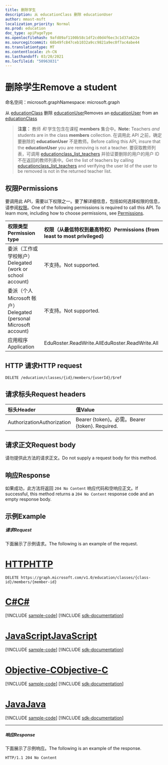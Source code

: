 ```yaml
---
title: 删除学生
description: 从 educationClass 删除 educationUser
author: mmast-msft
localization_priority: Normal
ms.prod: education
doc_type: apiPageType
ms.openlocfilehash: 9afd89af1100b58c1df2cd0d4f6ec3c1d37a622e
ms.sourcegitcommit: 68b49fc847ceb1032a9cc9821a9ec0f7ac4abe44
ms.translationtype: MT
ms.contentlocale: zh-CN
ms.lasthandoff: 03/20/2021
ms.locfileid: "50963831"
---
```

# <a name="remove-a-student"></a><span data-ttu-id="458ec-103">删除学生</span><span class="sxs-lookup"><span data-stu-id="458ec-103">Remove a student</span></span>

<span data-ttu-id="458ec-104">命名空间：microsoft.graph</span><span class="sxs-lookup"><span data-stu-id="458ec-104">Namespace: microsoft.graph</span></span>

<span data-ttu-id="458ec-105">从 [educationClass](../resources/educationclass.md) 删除 [educationUser](../resources/educationuser.md)</span><span class="sxs-lookup"><span data-stu-id="458ec-105">Removes an [educationUser](../resources/educationuser.md) from an [educationClass](../resources/educationclass.md)</span></span>

><span data-ttu-id="458ec-106">**注意：** 教师 _和_ 学生包含在课程 **members** 集合中。</span><span class="sxs-lookup"><span data-stu-id="458ec-106">**Note:** Teachers _and_ students are in the class **members** collection.</span></span> <span data-ttu-id="458ec-107">在调用此 API 之前，确定要删除的 **educationUser** 不是教师。</span><span class="sxs-lookup"><span data-stu-id="458ec-107">Before calling this API, insure that the **educationUser** you are removing is not a teacher.</span></span>  <span data-ttu-id="458ec-108">要获取教师列表，可调用 [educationclass_list_teachers](educationclass-list-teachers.md) 并验证要删除的用户的用户 ID 不在返回的教师列表中。</span><span class="sxs-lookup"><span data-stu-id="458ec-108">Get the list of teachers by calling [educationclass_list_teachers](educationclass-list-teachers.md) and verifying the user Id of the user to be removed is not in the returned teacher list.</span></span>

## <a name="permissions"></a><span data-ttu-id="458ec-109">权限</span><span class="sxs-lookup"><span data-stu-id="458ec-109">Permissions</span></span>
<span data-ttu-id="458ec-p102">要调用此 API，需要以下权限之一。要了解详细信息，包括如何选择权限的信息，请参阅[权限](/graph/permissions-reference)。</span><span class="sxs-lookup"><span data-stu-id="458ec-p102">One of the following permissions is required to call this API. To learn more, including how to choose permissions, see [Permissions](/graph/permissions-reference).</span></span>

|<span data-ttu-id="458ec-112">权限类型</span><span class="sxs-lookup"><span data-stu-id="458ec-112">Permission type</span></span>      | <span data-ttu-id="458ec-113">权限（从最低特权到最高特权）</span><span class="sxs-lookup"><span data-stu-id="458ec-113">Permissions (from least to most privileged)</span></span>              |
|:--------------------|:---------------------------------------------------------|
|<span data-ttu-id="458ec-114">委派（工作或学校帐户）</span><span class="sxs-lookup"><span data-stu-id="458ec-114">Delegated (work or school account)</span></span> |  <span data-ttu-id="458ec-115">不支持。</span><span class="sxs-lookup"><span data-stu-id="458ec-115">Not supported.</span></span>  |
|<span data-ttu-id="458ec-116">委派（个人 Microsoft 帐户）</span><span class="sxs-lookup"><span data-stu-id="458ec-116">Delegated (personal Microsoft account)</span></span> |  <span data-ttu-id="458ec-117">不支持。</span><span class="sxs-lookup"><span data-stu-id="458ec-117">Not supported.</span></span>  |
|<span data-ttu-id="458ec-118">应用程序</span><span class="sxs-lookup"><span data-stu-id="458ec-118">Application</span></span> | <span data-ttu-id="458ec-119">EduRoster.ReadWrite.All</span><span class="sxs-lookup"><span data-stu-id="458ec-119">EduRoster.ReadWrite.All</span></span> | 

## <a name="http-request"></a><span data-ttu-id="458ec-120">HTTP 请求</span><span class="sxs-lookup"><span data-stu-id="458ec-120">HTTP request</span></span>
<!-- { "blockType": "ignored" } -->
```http
DELETE /education/classes/{id}/members/{userId}/$ref
```
## <a name="request-headers"></a><span data-ttu-id="458ec-121">请求标头</span><span class="sxs-lookup"><span data-stu-id="458ec-121">Request headers</span></span>
| <span data-ttu-id="458ec-122">标头</span><span class="sxs-lookup"><span data-stu-id="458ec-122">Header</span></span>       | <span data-ttu-id="458ec-123">值</span><span class="sxs-lookup"><span data-stu-id="458ec-123">Value</span></span> |
|:---------------|:--------|
| <span data-ttu-id="458ec-124">Authorization</span><span class="sxs-lookup"><span data-stu-id="458ec-124">Authorization</span></span>  | <span data-ttu-id="458ec-p103">Bearer {token}。必需。</span><span class="sxs-lookup"><span data-stu-id="458ec-p103">Bearer {token}. Required.</span></span>  |

## <a name="request-body"></a><span data-ttu-id="458ec-127">请求正文</span><span class="sxs-lookup"><span data-stu-id="458ec-127">Request body</span></span>
<span data-ttu-id="458ec-128">请勿提供此方法的请求正文。</span><span class="sxs-lookup"><span data-stu-id="458ec-128">Do not supply a request body for this method.</span></span>


## <a name="response"></a><span data-ttu-id="458ec-129">响应</span><span class="sxs-lookup"><span data-stu-id="458ec-129">Response</span></span>
<span data-ttu-id="458ec-130">如果成功，此方法将返回 `204 No Content` 响应代码和空响应正文。</span><span class="sxs-lookup"><span data-stu-id="458ec-130">If successful, this method returns a `204 No Content` response code and an empty response body.</span></span>

## <a name="example"></a><span data-ttu-id="458ec-131">示例</span><span class="sxs-lookup"><span data-stu-id="458ec-131">Example</span></span>
##### <a name="request"></a><span data-ttu-id="458ec-132">请求</span><span class="sxs-lookup"><span data-stu-id="458ec-132">Request</span></span>
<span data-ttu-id="458ec-133">下面展示了示例请求。</span><span class="sxs-lookup"><span data-stu-id="458ec-133">The following is an example of the request.</span></span>

# <a name="http"></a>[<span data-ttu-id="458ec-134">HTTP</span><span class="sxs-lookup"><span data-stu-id="458ec-134">HTTP</span></span>](#tab/http)
<!-- {
  "blockType": "request",
  "name": "create_educationclass_from_educationschool_1"
}-->
```http
DELETE https://graph.microsoft.com/v1.0/education/classes/{class-id}/members/{member-id}
```
# <a name="c"></a>[<span data-ttu-id="458ec-135">C#</span><span class="sxs-lookup"><span data-stu-id="458ec-135">C#</span></span>](#tab/csharp)
[!INCLUDE [sample-code](../includes/snippets/csharp/create-educationclass-from-educationschool-1-csharp-snippets.md)]
[!INCLUDE [sdk-documentation](../includes/snippets/snippets-sdk-documentation-link.md)]

# <a name="javascript"></a>[<span data-ttu-id="458ec-136">JavaScript</span><span class="sxs-lookup"><span data-stu-id="458ec-136">JavaScript</span></span>](#tab/javascript)
[!INCLUDE [sample-code](../includes/snippets/javascript/create-educationclass-from-educationschool-1-javascript-snippets.md)]
[!INCLUDE [sdk-documentation](../includes/snippets/snippets-sdk-documentation-link.md)]

# <a name="objective-c"></a>[<span data-ttu-id="458ec-137">Objective-C</span><span class="sxs-lookup"><span data-stu-id="458ec-137">Objective-C</span></span>](#tab/objc)
[!INCLUDE [sample-code](../includes/snippets/objc/create-educationclass-from-educationschool-1-objc-snippets.md)]
[!INCLUDE [sdk-documentation](../includes/snippets/snippets-sdk-documentation-link.md)]

# <a name="java"></a>[<span data-ttu-id="458ec-138">Java</span><span class="sxs-lookup"><span data-stu-id="458ec-138">Java</span></span>](#tab/java)
[!INCLUDE [sample-code](../includes/snippets/java/create-educationclass-from-educationschool-1-java-snippets.md)]
[!INCLUDE [sdk-documentation](../includes/snippets/snippets-sdk-documentation-link.md)]

---


##### <a name="response"></a><span data-ttu-id="458ec-139">响应</span><span class="sxs-lookup"><span data-stu-id="458ec-139">Response</span></span>
<span data-ttu-id="458ec-140">下面展示了示例响应。</span><span class="sxs-lookup"><span data-stu-id="458ec-140">The following is an example of the response.</span></span> 
<!-- {
  "blockType": "response",
  "truncated": true,
  "@odata.type": "microsoft.graph.educationClass"
} -->
```http
HTTP/1.1 204 No Content
```

<!-- uuid: 8fcb5dbc-d5aa-4681-8e31-b001d5168d79
2015-10-25 14:57:30 UTC -->
<!-- {
  "type": "#page.annotation",
  "description": "Create educationClass",
  "keywords": "",
  "section": "documentation",
  "tocPath": ""
}-->

